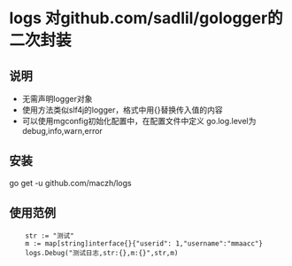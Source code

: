 # logs 对github.com/sadlil/gologger的二次封装

## 说明
+ 无需声明logger对象
+ 使用方法类似slf4j的logger，格式中用{}替换传入值的内容
+ 可以使用mgconfig初始化配置中，在配置文件中定义 go.log.level为 debug,info,warn,error

## 安装
go get -u github.com/maczh/logs

## 使用范例
```
    str := "测试"
    m := map[string]interface{}{"userid": 1,"username":"mmaacc"}
    logs.Debug("测试日志,str:{},m:{}",str,m)
```